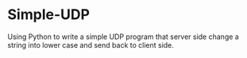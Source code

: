 # Simple-UDP
Using Python to write a simple UDP program that server side change a string into lower case and send back to client side.
